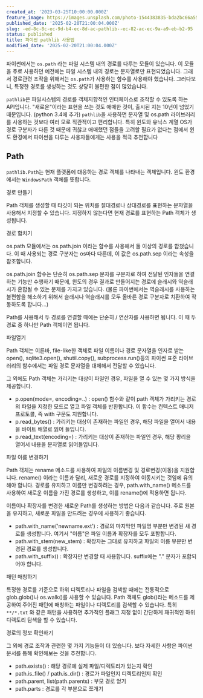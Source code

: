 ```yaml
---
created_at: '2023-03-25T10:00:00.000Z'
feature_image: https://images.unsplash.com/photo-1544383835-bda2bc66a55d?crop=entropy&cs=tinysrgb&fit=max&fm=jpg&ixid=M3wxMTc3M3wwfDF8c2VhcmNofDY1fHxmaWxlJTIwc3lzdGVtfGVufDB8fHx8MTczOTc3MzI0N3ww&ixlib=rb-4.0.3&q=80&w=2000
published_date: '2025-02-20T21:00:04.000Z'
slug: -ed-8c-8c-ec-9d-b4-ec-8d-ac-pathlib--ec-82-ac-ec-9a-a9-eb-b2-95
status: published
title: 파이썬 pathlib 사용법
modified_date: '2025-02-20T21:00:04.000Z'
---
```


파이썬에서는 `os.path` 라는 파일 시스템 내의 경로를 다루는 모듈이 있습니다. 이 모듈을 주로 사용하던 예전에는 파일 시스템 내의 경로는 문자열로만 표현되었습니다. 그래서 경로관련 조작을 위해서는 `os.path`가 사용하는 함수를 사용해야 했습니다. 그러다보니, 특정한 경로를 생성하는 것도 상당히 불편한 점이 많았습니다. 

`pathlib`은 파일시스템의 경로를 객체지향적인 인터페이스로 조작할 수 있도록 하는 API입니다. "새로운"이라는 표현을 쓰는 것도 애매한 것이, 출시된 지는 10년이 넘었기 때문입니다. (python 3.4에 추가) `pathlib`을 사용하면 문자열 및 os.path 라이브러리를 사용하는 것보다 여러 모로 직관적이고 편리합니다. 특히 윈도와 유닉스 계열 OS가 경로 구분자가 다른 것 때문에 귀찮고 애매했던 점들을 고려할 필요가 없다는 점에서 윈도 환경에서 파이썬을 다루는 사용자들에게는 사용을 적극 추천합니다 

## Path

`pathlib.Path`는 현재 플랫폼에 대응하는 경로 객체를 나타내는 객체입니다. 윈도 환경에서는 `WindowsPath` 객체를 뜻합니다. 

경로 만들기

Path 객체를 생성할 때 타깃이 되는 위치를 절대경로나 상대경로를 표현하는 문자열을 사용해서 지정할 수 있습니다. 지정하지 않는다면 현재 경로를 표현하는 Path 객체가 생성됩니다. 

경로 합치기

os.path 모듈에서는 os.path.join 이라는 함수를 사용해서 둘 이상의 경로를 합쳤습니다. 이 때 사용되는 경로 구분자는 os마다 다른데, 이 값은 os.path.sep 이라는 속성을 참조합니다. 

os.path.join 함수는 단순히 os.path.sep 문자를 구분자로 하여 전달된 인자들을 연결하는 기능만 수행하기 때문에, 윈도의 경우 결과로 만들어지는 경로에 슬래시와 역슬래시가 혼합될 수 있는 문제를 가지고 있습니다. (물론 파이썬에서는 역슬래시를 사용하는 불편함을 해소하기 위해서 슬래시나 역슬래시를 모두 올바른 경로 구분자로 치환하여 작동하도록 합니다...)

Path를 사용해서 두 경로를 연결할 때에는 단순히 / 연산자를 사용하면 됩니다. 이 때 두 경로 중 하나만 Path 객체이면 됩니다. 

파일열기

Path 객체는 이른바, file-like한 객체로 파일 이름이나 경로 문자열을 인자로 받는 open(), sqlite3.open(), shutil.copy(), subprocess.run()등의 파이썬 표준 라이브러리의 함수에서는 파일 경로 문자열을 대체해서 전달할 수 있습니다. 

그 외에도 Path 객체는 가리키는 대상이 파일인 경우, 파일을 열 수 있는 몇 가지 방식을 제공합니다. 

- p.open(mode=, encoding=..) : open() 함수와 같이 path 객체가 가리키는 경로의 파일을 지정한 모드로 열고 파일 객체를 반환합니다. 이 함수는 컨텍스트 매니저 프로토콜, 즉 with 구문도 지원합니다. 
- p.read_bytes() : 가리키는 대상이 존재하는 파일인 경우, 해당 파일을 열어서 내용을 바이트 배열로 읽어 들입니다. 
- p.read_text(encoding=) : 가리키는 대상이 존재하는 파일인 경우, 해당 팡리을 열어서 내용을 문자열로 읽어들입니다. 

파일 이름 변경하기

Path 객체는 rename 메소드를 사용하여 파일의 이름변경 및 경로변경(이동)을 지원합니다. rename() 이라는 이름과 달리, 새로운 경로를 지정하여 이동시키는 것임에 유의해야 합니다.  경로를 유지하고 이름만 변경하려는 경우, path.with_name() 메소드를 사용하여 새로운 이름을 가진 경로를 생성하고, 이를 rename()에 적용하면 됩니다. 

이름이나 확장자를 변경한 새로운 Path를 생성하는 방법은 다음과 같습니다. 주로 원본을 유지하고, 새로운 파일을 만드려는 경우에 사용하기 좋습니다. 

- path.with_name('newname.ext') : 경로의 마지막인 파일명 부분만 변경된 새 경로를 생성합니다. 여기서 "이름"은 파일 이름과 확장자를 모두 포함합니다. 
- path.with_stem(new_stem) : 확장자는 그대로 유지하고 파일의 이름 부분만 변경된 경로를 생성합니다. 
- path.with_suffix() : 확장자만 변경할 때 사용합니다. suffix에는 "." 문자가 포함되어야 합니다. 

패턴 매칭하기

특정한 경로를 기준으로 하위 디렉토리나 파일을 검색할 때에는 전통적으로 glob.glob()나 os.walk()를 사용할 수 있습니다. Path 객체도 glob()라는 메소드를 제공하여 주어진 패턴에 매칭하는 파일이나 디렉토리를 검색할 수 있습니다. 특히 `**/*.txt` 와 같은 패턴을 사용하면 추가적인 플래그 지정 없이 간단하게 재귀적인 하위 디렉토리 탐색을 할 수 있습니다. 

경로의 정보 확인하기

그 외에 경로 조작과 관련한 몇 가지 기능들이 더 있습니다. 보다 자세한 사항은 파이썬 문서를 통해 확인해보는 것을 추천합니다. 

- path.exists() : 해당 경로에 실제 파일/디렉토리가 있는지 확인
- path.is_file() / path.is_dir() : 경로가 파일인지 디렉토리인지 확인
- path.parent, list(path.parents) : 부모 경로 얻기
- path.parts : 경로를 각 부분으로 쪼개기